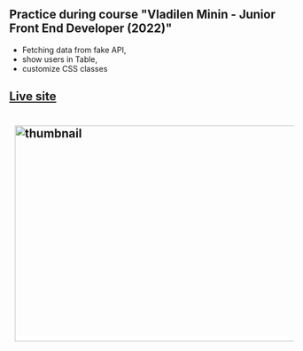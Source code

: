 <h2>Practice during course &quot;Vladilen Minin - Junior Front End Developer (2022)&quot;</h2>

<ul>
	<li>Fetching data from fake API,</li>
	<li>show users in Table,</li>
	<li>customize CSS classes</li>
</ul>

<h2><a href="https://orlovskyden.github.io/minin-course-chapter-3/" target="_blank">Live site</a></h2>

<h2><a href="https://orlovskyden.github.io/minin-course-chapter-3/" target="_blank"><img alt="thumbnail" src="https://i.postimg.cc/5tdDgNCq/3.jpg" style="height:390px; margin:10px; width:800px"></a></h2>
